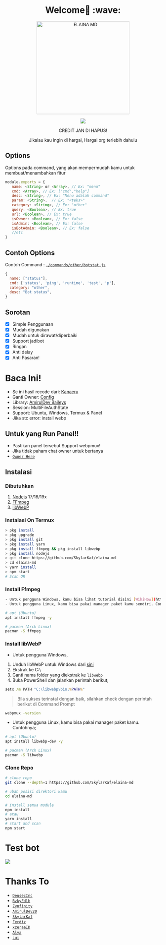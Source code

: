 <h1 align='center'>Welcome👋 :wave:</h1>

<div align="center">
<img src="https://telegra.ph/file/9a2ef1310014cea3be04e.jpg" alt="ELAINA MD" width="300" />
<p align="center">
 <img src="https://komarev.com/ghpvc/?username=SkylarKaf&color=blue&label=Views" />
 </p>
<p align="center">
CREDIT JAN DI HAPUS!

Jikalau kau ingin di hargai, Hargai org terlebih dahulu
<br/>
</p>
</div>


## Options

Options pada command, yang akan mempermudah kamu untuk membuat/menambahkan fitur<br />

```js
module.exports = {
   name: <String> or <Array>, // Ex: "menu"
   cmd: <Array>, // Ex: ["cmd","help"]
   desc: <String>, // Ex: "Menu adalah command"
   param: <String>,  // Ex: "<teks>"
   category: <String>, // Ex: "other"
   query: <Boolean>, // Ex: true
   url: <Boolean>, // Ex: true
   isOwner: <Boolean>, // Ex: false
   isAdmin: <Boolean>, // Ex: false
   isBotAdmin: <Boolean>, // Ex: false
   //etc 
}
```

## Contoh Options

Contoh Command : [`./commands/other/botstat.js`](https://github.com/SkylarKaf/elaina-md/blob/master/commands/other/botstat.js)<br />

```js
{
  name: ["status"],
  cmd: ['status', 'ping', 'runtime', 'test', 'p'],
  category: "other",
  desc: "Bot status",
}
```

## Sorotan

-   [x] Simple Penggunaan
-   [x] Mudah digunakan
-   [x] Mudah untuk dirawat/diperbaiki
-   [x] Support jadibot
-   [x] Ringan
-   [x] Anti delay
-   [x] Anti Pasaran!

# Baca Ini!
- Sc ini hasil recode dari: [Kanaeru](https://github.com/Zynfinity/Kanaeru-Bot)
- Ganti Owner: [Config](https://github.com/SkylarKaf/elaina-md/blob/master/config.js)
- Library: [AmirulDev Baileys](https://www.npmjs.com/package/baileys)
- Session: MultiFileAuthState
- Support: Ubuntu, Windows, Termux & Panel
- Jika stc error: install webp

## Untuk yang Run Panel!!
- Pastikan panel tersebut Support webpmux! 
- Jika tidak paham chat owner untuk bertanya
- [`Owner Here`](https://wa.me/6282331660134?text=Bang) 

## Instalasi

### Dibutuhkan

1.  [Nodejs](https://nodejs.org/en/download) 17/18/19x
2.  [FFmpeg](https://ffmpeg.org)
3.  [libWebP](https://developers.google.com/speed/webp/download)

### Instalasi On Termux

```bash
> pkg install
> pkg upgrade
> pkg install git
> pkg install yarn
> pkg install ffmpeg && pkg install libwebp
> pkg install nodejs
> git clone https://github.com/SkylarKaf/elaina-md
> cd elaina-md
> yarn install
> npm start
# Scan QR
```

### Install Ffmpeg

```bash
- Untuk pengguna Windows, kamu bisa lihat tutorial disini [WikiHow](https://www.wikihow.com/Install-Ffmpeg-on-Windows)<br />
- Untuk pengguna Linux, kamu bisa pakai manager paket kamu sendiri. Contohnya;

# apt (Ubuntu)
apt install ffmpeg -y

# pacman (Arch Linux)
pacman -S ffmpeg
```

### Install libWebP

- Untuk pengguna Windows,

1.  Unduh libWebP untuk Windows dari [sini](https://developers.google.com/speed/webp/download)
2.  Ekstrak ke C:\
3.  Ganti nama folder yang diekstrak ke `libwebp`
4.  Buka PowerShell dan jalankan perintah berikut;

```cmd
setx /m PATH "C:\libwebp\bin;%PATH%"
```

> Bila sukses terinstal dengan baik, silahkan check dengan perintah berikut di Command Prompt

```cmd
webpmux -version
```

- Untuk pengguna Linux, kamu bisa pakai manager paket kamu. Contohnya;

```bash
# apt (Ubuntu)
apt install libwebp-dev -y

# pacman (Arch Linux)
pacman -S libwebp
```

### Clone Repo

```bash
# clone repo
git clone --depth=1 https://github.com/SkylarKaf/elaina-md

# ubah posisi direktori kamu
cd elaina-md

# install semua module
npm install
# atau
yarn install
# start and scan
npm start
```

# Test bot
[<img src="https://img.shields.io/badge/whatsapp-%808080.svg?&style=for-the-badge&logo=whatsapp&logoColor=white">](https://wa.me/6283863318555?text=.menu)

# Thanks To

-    [`DeusecInc`](https://github.com/deusec)
-    [`RzkyFdlh`](https://github.com/Rizky878)
-    [`Zynfinity`](https://github.com/Zynfinity)
-    [`AmirulDev20`](https://github.com/amiruldev20)
-    [`SkylarKaf`](https://github.com/SkylarKaf)
-    [`Ferdiz`](https://github.com/FERDIZ-afk)
-    [`xzeraaID`](https://github.com/xzeera-id)
-    [`Alya`](https://github.com/alya-tok)
-    [`Lui`](https://github.com/luiii24)




